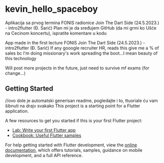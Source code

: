 # kevin_hello_spaceboy

Aplikacija sa prvog termina FONIS radionice Join The Dart Side (24.5.2023.) - intro2flutter (Đ. Sarić)
Plan mi je da sređujem GitHub (da mi grmi ko Ušće na Cecinom koncertu), ispratite komentare u kodu

App made in the first lecture FONIS Join The Dart Side (24.5.2023.) - intro2flutter (Đ. Sarić)
If any gooogle recruiter HR, reads this give me a % of sales bc I'm doing missionary's work spreading the boot...I mean beauty 
of this technology 

Will post more projects in the future, just need to survive mf exams (for change...) 


## Getting Started
//ovo dole je automatski generisan readme, pogledajte i to, ttuoriale ću vam šibnuti na drajv svakako
This project is a starting point for a Flutter application.

A few resources to get you started if this is your first Flutter project:

- [Lab: Write your first Flutter app](https://docs.flutter.dev/get-started/codelab)
- [Cookbook: Useful Flutter samples](https://docs.flutter.dev/cookbook)

For help getting started with Flutter development, view the
[online documentation](https://docs.flutter.dev/), which offers tutorials,
samples, guidance on mobile development, and a full API reference.
